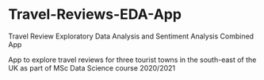 # Travel-Reviews-EDA-App
Travel Review Exploratory Data Analysis and Sentiment Analysis Combined App

App to explore travel reviews for three tourist towns in the south-east of the UK as part of MSc Data Science course 2020/2021
